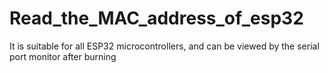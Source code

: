 # Read_the_MAC_address_of_esp32
 
It is suitable for all ESP32 microcontrollers, and can be viewed by the serial port monitor after burning